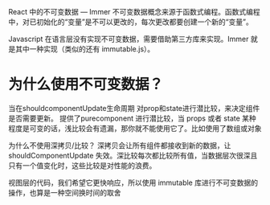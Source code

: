 React 中的不可变数据 — Immer 
不可变数据概念来源于函数式编程。函数式编程中，对已初始化的“变量”是不可以更改的，每次更改都要创建一个新的“变量”。

Javascript 在语言层没有实现不可变数据，需要借助第三方库来实现。Immer 就是其中一种实现（类似的还有 immutable.js）。

# 为什么使用不可变数据？
当在shouldcomponentUpdate生命周期 对prop和state进行潜比较，来决定组件是否需要更新。
提供了purecomponent 进行潜比较，当 props 或者 state 某种程度是可变的话，浅比较会有遗漏，那你就不能使用它了。比如使用了数组或对象

为什么不使用深拷贝/比较？
深拷贝会让所有组件都接收到新的数据，让 shouldComponentUpdate 失效。深比较每次都比较所有值，当数据层次很深且只有一个值变化时，这些比较是对性能的浪费。

视图层的代码，我们希望它更快响应，所以使用 immutable 库进行不可变数据的操作，也算是一种空间换时间的取舍


